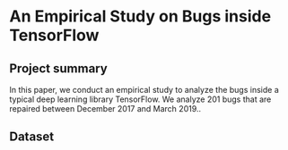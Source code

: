 # An Empirical Study on Bugs inside TensorFlow
## Project summary
In this paper, we conduct an empirical study to analyze the bugs inside a typical deep learning library TensorFlow. We analyze 201 bugs that are repaired between December 2017 and March 2019..
## Dataset
